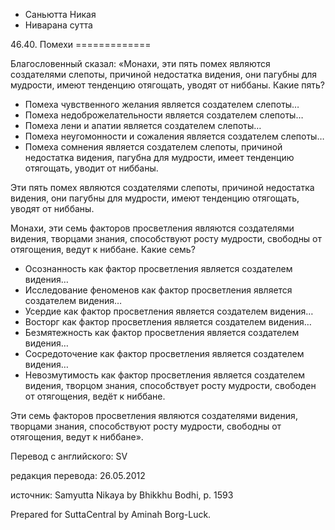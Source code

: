 









* Саньютта Никая
* Ниварана сутта


46\.40\. Помехи
\=\=\=\=\=\=\=\=\=\=\=\=\=



Благословенный сказал: «Монахи, эти пять помех являются создателями слепоты, причиной недостатка видения, они пагубны для мудрости, имеют тенденцию отягощать, уводят от ниббаны\. Какие пять?


* Помеха чувственного желания является создателем слепоты…
* Помеха недоброжелательности является создателем слепоты…
* Помеха лени и апатии является создателем слепоты…
* Помеха неугомонности и сожаления является создателем слепоты…
* Помеха сомнения является создателем слепоты, причиной недостатка видения, пагубна для мудрости, имеет тенденцию отягощать, уводит от ниббаны\.


Эти пять помех являются создателями слепоты, причиной недостатка видения, они пагубны для мудрости, имеют тенденцию отягощать, уводят от ниббаны\.


Монахи, эти семь факторов просветления являются создателями видения, творцами знания, способствуют росту мудрости, свободны от отягощения, ведут к ниббане\. Какие семь?


* Осознанность как фактор просветления является создателем видения…
* Исследование феноменов как фактор просветления является создателем видения…
* Усердие как фактор просветления является создателем видения…
* Восторг как фактор просветления является создателем видения…
* Безмятежность как фактор просветления является создателем видения…
* Сосредоточение как фактор просветления является создателем видения…
* Невозмутимость как фактор просветления является создателем видения, творцом знания, способствует росту мудрости, свободен от отягощения, ведёт к ниббане\.


Эти семь факторов просветления являются создателями видения, творцами знания, способствуют росту мудрости, свободны от отягощения, ведут к ниббане»\.



Перевод с английского: SV


редакция перевода: 26\.05\.2012


источник: Samyutta Nikaya by Bhikkhu Bodhi, p\. 1593


Prepared for SuttaCentral by Aminah Borg\-Luck\.






